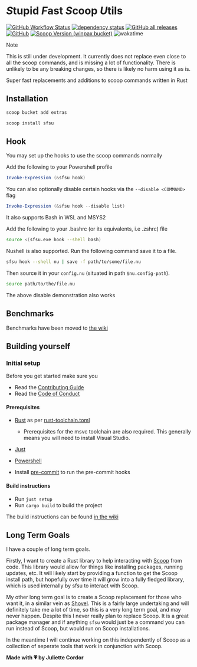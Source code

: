 # *S*tupid *F*ast *S*coop *U*tils

[![GitHub Workflow Status](https://img.shields.io/github/actions/workflow/status/winpax/sfsu/build.yml)](https://github.com/winpax/sfsu/actions)
[![dependency status](https://deps.rs/repo/github/winpax/sfsu/status.svg)](https://deps.rs/repo/github/winpax/sfsu)
[![GitHub all releases](https://img.shields.io/github/downloads/winpax/sfsu/total)](https://github.com/winpax/sfsu/releases)
[![GitHub](https://img.shields.io/github/license/winpax/sfsu)](LICENSE-APACHE)
[![Scoop Version (winpax bucket)](https://img.shields.io/scoop/v/sfsu?bucket=https%3A%2F%2Fgithub.com%2Fwinpax%2Fbucket)](https://github.com/winpax/bucket)
![wakatime](https://wakatime.com/badge/user/69c39493-dba9-4b9d-8ae6-1a6a17e60cb4/project/ba7eaa48-0f34-4b20-95e5-4ba2e6184d39.svg)

> [!NOTE]
> This is still under development. It currently does not replace even close to all the scoop commands, and is missing a lot of functionality.
> There is unlikely to be any breaking changes, so there is likely no harm using it as is.

Super fast replacements and additions to scoop commands written in Rust

## Installation

```powershell
scoop bucket add extras

scoop install sfsu
```

## Hook

You may set up the hooks to use the scoop commands normally

Add the following to your Powershell profile

```powershell
Invoke-Expression (&sfsu hook)
```

You can also optionally disable certain hooks via the `--disable <COMMAND>` flag

```powershell
Invoke-Expression (&sfsu hook --disable list)
```

It also supports Bash in WSL and MSYS2

Add the following to your .bashrc (or its equivalents, i.e .zshrc) file

```sh
source <(sfsu.exe hook --shell bash)
```

Nushell is also supported. Run the following command save it to a file.

```sh
sfsu hook --shell nu | save -f path/to/some/file.nu
```

Then source it in your `config.nu` (situated in path `$nu.config-path`).

```sh
source path/to/the/file.nu
```

The above disable demonstration also works

## Benchmarks

Benchmarks have been moved to [the wiki](https://github.com/winpax/sfsu/wiki/Benchmarks)

## Building yourself

### Initial setup

Before you get started make sure you

- Read the [Contributing Guide](CONTRIBUTING.md)
- Read the [Code of Conduct](CODE_OF_CONDUCT.md)

#### Prerequisites

- [Rust](https://www.rust-lang.org/tools/install) as per [rust-toolchain.toml](rust-toolchain.toml)

  - Prerequisites for the msvc toolchain are also required. This generally means you will need to install Visual Studio.

- [Just](https://github.com/casey/just)
- [Powershell](https://github.com/PowerShell/PowerShell)
- Install [pre-commit](https://pre-commit.com/) to run the pre-commit hooks

#### Build instructions

- Run `just setup`
- Run `cargo build` to build the project

The build instructions can be found [in the wiki](https://github.com/winpax/sfsu/wiki/Building)

## Long Term Goals

I have a couple of long term goals.

Firstly, I want to create a Rust library to help interacting with [Scoop](https://scoop.sh) from code. This library would allow for things like installing packages, running updates, etc.
It will likely start by providing a function to get the Scoop install path, but hopefully over time it will grow into a fully fledged library, which is used internally by sfsu to interact with Scoop.

My other long term goal is to create a Scoop replacement for those who want it, in a similar vein as [Shovel](https://github.com/Ash258/Scoop-Core). This is a fairly large undertaking and will definitely take me a lot of time, so this is a very long term goal, and may never happen. Despite this I never really plan to replace Scoop. It is a great package manager and if anything `sfsu` would just be a command you can run instead of Scoop, but would run on Scoop installations.

In the meantime I will continue working on this independently of Scoop as a collection of seperate tools that work in conjunction with Scoop.

**Made with 💗 by Juliette Cordor**
